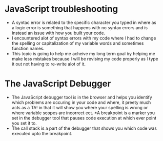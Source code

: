 # JavaScript troubleshooting
* A syntac error is related to the specific character you typed in where as a logic error is something that happens with no syntax errors and is instead an issue with how you built your code. 
* I encountered alot of syntax errors with my code where I had to change the spelling or capitalization of my variable words and sometimes function names. 
* This topic is going to help me acheive my long term goal by helping me make less mistakes because I will be revising my code properly as I type it out not having to re-write alot of it. 
# The JavaScript Debugger
* The JavaScript debugger tool is in the browser and helps you identify which problems are occuring in your code and where, it preety much acts as a TA! in that it will show you where your spelling is wrong or where variable scopes are incorrect ect.
*A breakpoint is a marker you set in the debugger tool that pauses code execution at which ever point you set it to. 
* The call stack is a part of the debugger that shows you which code was executed upto the breakpoint.

